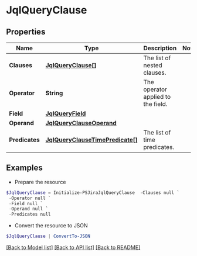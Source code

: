 # JqlQueryClause
## Properties

Name | Type | Description | Notes
------------ | ------------- | ------------- | -------------
**Clauses** | [**JqlQueryClause[]**](JqlQueryClause.md) | The list of nested clauses. | 
**Operator** | **String** | The operator applied to the field. | 
**Field** | [**JqlQueryField**](JqlQueryField.md) |  | 
**Operand** | [**JqlQueryClauseOperand**](JqlQueryClauseOperand.md) |  | 
**Predicates** | [**JqlQueryClauseTimePredicate[]**](JqlQueryClauseTimePredicate.md) | The list of time predicates. | 

## Examples

- Prepare the resource
```powershell
$JqlQueryClause = Initialize-PSJiraJqlQueryClause  -Clauses null `
 -Operator null `
 -Field null `
 -Operand null `
 -Predicates null
```

- Convert the resource to JSON
```powershell
$JqlQueryClause | ConvertTo-JSON
```

[[Back to Model list]](../README.md#documentation-for-models) [[Back to API list]](../README.md#documentation-for-api-endpoints) [[Back to README]](../README.md)

